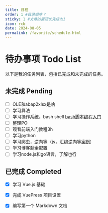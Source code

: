 ```yaml
---
title: 日程
order: 1 #目录顺序？
sticky: 1 #文章的置顶优先级为1
icon: rcb
date: 2024-08-05
permalink: /favorite/schedule.html
---
```


# 待办事项 Todo List

以下是我的任务列表，包括已完成和未完成的任务。
<!-- more -->
## 未完成 Pending

- [ ] OLE和abap2xlsx是啥
- [ ] 学习算法
- [ ] 学习操作系统，bash shell  [bash脚本编程入门](https://linux.cn/article-16120-1.html)
- [ ] 整理PO
- [ ] 观看前端入门教程3h
- [ ] 学习python
- [ ] 学习爬虫，逆向等（js，汇编逆向等[案例](https://docs.qq.com/sheet/DVGpBYU5JYVZXQmRL))
- [ ] 学习博客剩余配置
- [ ] 学习node.js和go语言，了解也行

## 已完成 Completed

- [x] 学习 Vue.js 基础
- [x] 完成 VuePress 项目设置
- [x] 编写第一个 Markdown 文档



